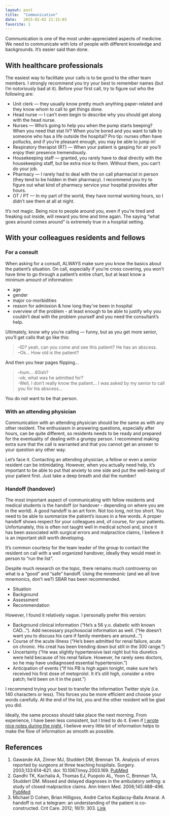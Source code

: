 ```yaml
---
layout: post
title:  "Communication"
date:   2015-02-02 21:15:03
favorite: 1
---
```


Communication is one of the most under-appreciated aspects of medicine. We need to communicate with lots of people with different knowledge and backgrounds. It’s easier said than done.<!--more-->

## With healthcare professionals

The easiest way to facilitate your calls is to be good to the other team members. I strongly recommend you try your best to remember names (but I’m notoriously bad at it). Before your first call, try to figure out who the following are:

- Unit clerk — they usually know pretty much anything paper-related and they know whom to call to get things done.
- Head nurse — I can’t even begin to describe why you should get along with the head nurse.
- Nurses — Who’s going to help you when the pump starts beeping? When you need that stat IV? When you’re bored and you want to talk to someone who has a life outside the hospital? Pro tip: nurses often have potlucks, and if you’re pleasant enough, you may be able to jump in!
- Respiratory therapist (RT) — When your patient is gasping for air you’ll enjoy their presence tremendously.
- Housekeeping staff — granted, you rarely have to deal directly with the housekeeping staff, but be extra nice to them. Without them, you can’t do your job.
- Pharmacy — I rarely had to deal with the on call pharmacist in person (they tend to be hidden in their pharmacy). I recommend you try to figure out what kind of pharmacy service your hospital provides after hours.
- OT / PT — In my part of the world, they have normal working hours, so I didn’t see them at all at night.

It’s not magic. Being nice to people around you, even if you’re tired and freaking out inside, will reward you time and time again. The saying “what goes around comes around” is extremely true in a hospital setting.

## With your colleagues residents and fellows

### For a consult

When asking for a consult, ALWAYS make sure you know the basics about the patient’s situation. On call, especially if you’re cross covering, you won’t have time to go through a patient’s entire chart, but at least know a minimum amount of information:

- age
- gender
- major co-morbidities
- reason for admission & how long they’ve been in hospital
- overview of the problem - at least enough to be able to justify why you couldn’t deal with the problem yourself and you need the consultant’s help.

Ultimately, know why you’re calling — funny, but as you get more senior, you’ll get calls that go like this:

> –ID? yeah, can you come and see this patient? He has an abscess.  
> –Ok… How old is the patient?

And then you hear pages flipping…

> –hum… 40ish?  
> –ok; what was he admitted for?  
> -Well, I don’t really know the patient… I was asked by my senior to call you for his abscess…

You do not want to be that person.

### With an attending physician

Communication with an attending physician should be the same as with any other resident. The enthusiasm in answering questions, especially after hours, can be quite different, so residents needs to be ready and prepared for the eventuality of dealing with a grumpy person. I recommend making extra sure that the call is warranted and that you cannot get an answer to your question any other way.

Let’s face it. Contacting an attending physician, a fellow or even a senior resident can be intimidating. However, when you actually need help, it’s important to be able to put that anxiety to one side and put the well-being of your patient first. Just take a deep breath and dial the number!

### Handoff (handover)

The most important aspect of communicating with fellow residents and medical students is the handoff (or handover - depending on where you are in the world). A good handoff is an art form. Not too long, not too short. You need to be able to summarize the patient’s issues in a few words. A proper handoff shows respect for your colleagues and, of course, for your patients. Unfortunately, this is often not taught well in medical school and, since it has been associated with surgical errors and malpractice claims, I believe it is an important skill worth developing.

It’s common courtesy for the team leader of the group to contact the resident on call with a well organized handover, ideally they would meet in person to “run the list".

Despite much research on the topic, there remains much controversy on what is a “good” and “safe” handoff. Using the mnemonic (and we all love mnemonics, don’t we?) SBAR has been recommended.

- Situation
- Background
- Assessment
- Recommendation

However, I found it relatively vague. I personally prefer this version:

- Background clinical information (“He’s a 56 y.o. diabetic with known CAD…”). Add necessary psychosocial information as well. (“He doesn’t want you to discuss his care if family members are around…”)
- Course of the acute illness (“He’s been admitted for renal failure, acute on chronic. His creat has been trending down but still in the 300 range.”)
- Uncertainty (“He was slightly hypertensive last night but his diuretics were held because of his renal failure. However, he rarely sees doctors, so he may have undiagnosed essential hypertension.”)
- Anticipation of events (“If his PB is high again tonight, make sure he’s received his first dose of metoprolol. It it’s still high, consider a nitro patch; he’d been on it in the past.”)

I recommend trying your best to transfer the information Twitter style (i.e. 140 characters or less). This forces you be more efficient and choose your words carefully. At the end of the list, you and the other resident will be glad you did.

Ideally, the same process should take place the next morning. From experience, I have been less consistent, but I tried to do it. Even if [I wrote nice notes during the night](/documentation/), I believe every little bit of information helps to make the flow of information as smooth as possible.

## References

1. Gawande AA, Zinner MJ, Studdert DM, Brennan TA. Analysis of errors reported by surgeons at three teaching hospitals. Surgery. 2003;133:614–621. doi: 10.1067/msy.2003.169. [PubMed](http://www.ncbi.nlm.nih.gov/pubmed/12796727)
2. Gandhi TK, Kachalia A, Thomas EJ, Puopolo AL, Yoon C, Brennan TA, Studdert DM. Missed and delayed diagnoses in the ambulatory setting: a study of closed malpractice claims. Ann Intern Med. 2006;145:488–496. [PubMed](http://www.ncbi.nlm.nih.gov/pubmed/17015866)
3. Michael D Cohen, Brian Hilligoss, André Carlos Kajdacsy-Balla Amaral. A handoff is not a telegram: an understanding of the patient is co-constructed. Crit Care. 2012; 16(1): 303. [Link](http://www.ncbi.nlm.nih.gov/pmc/articles/PMC3396216/)
